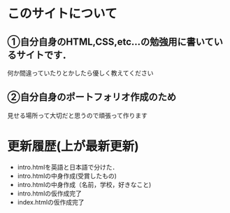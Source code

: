 # このサイトについて 
## ①自分自身のHTML,CSS,etc...の勉強用に書いているサイトです． 
何か間違っていたりとかしたら優しく教えてください

## ②自分自身のポートフォリオ作成のため
見せる場所って大切だと思うので頑張って作ります

# 更新履歴(上が最新更新) 
* intro.htmlを英語と日本語で分けた． 
* intro.htmlの中身作成(受賞したもの) 
* intro.htmlの中身作成（名前，学校，好きなこと)
* intro.htmlの仮作成完了 
* index.htmlの仮作成完了
